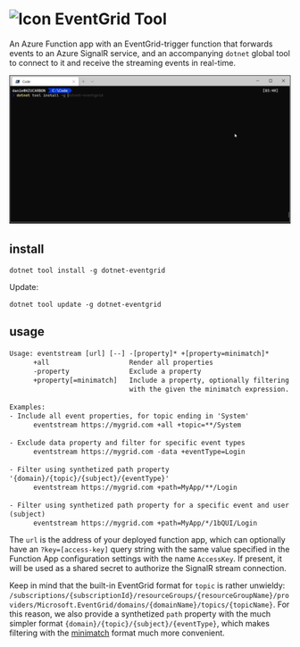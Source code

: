 ![Icon](https://raw.github.com/devlooped/eventgrid/master/icon/32.png) EventGrid Tool
============

An Azure Function app with an EventGrid-trigger function that forwards events 
to an Azure SignalR service, and an accompanying `dotnet` global tool to 
connect to it and receive the streaming events in real-time.

![EventGrid tool in action](eventgrid.gif)

## install

```
dotnet tool install -g dotnet-eventgrid
```

Update:

```
dotnet tool update -g dotnet-eventgrid
```


## usage

```
Usage: eventstream [url] [--] -[property]* +[property=minimatch]*
      +all                    Render all properties
      -property               Exclude a property
      +property[=minimatch]   Include a property, optionally filtering
                              with the given the minimatch expression.

Examples:
- Include all event properties, for topic ending in 'System'
      eventstream https://mygrid.com +all +topic=**/System

- Exclude data property and filter for specific event types
      eventstream https://mygrid.com -data +eventType=Login

- Filter using synthetized path property '{domain}/{topic}/{subject}/{eventType}'
      eventstream https://mygrid.com +path=MyApp/**/Login

- Filter using synthetized path property for a specific event and user (subject)
      eventstream https://mygrid.com +path=MyApp/*/1bQUI/Login
```

The `url` is the address of your deployed function app, which can optionally 
have an `?key=[access-key]` query string with the same value specified in the 
Function App configuration settings with the name `AccessKey`. If present, it 
will be used as a shared secret to authorize the SignalR stream connection.

Keep in mind that the built-in EventGrid format for `topic` is rather unwieldy: 
`/subscriptions/{subscriptionId}/resourceGroups/{resourceGroupName}/providers/Microsoft.EventGrid/domains/{domainName}/topics/{topicName}`. 
For this reason, we also provide a synthetized `path` property with the much 
simpler format `{domain}/{topic}/{subject}/{eventType}`, which makes filtering 
with the [minimatch](https://github.com/isaacs/minimatch) format much more 
convenient.
